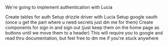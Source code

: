 We're going to implement authentication with Lucia

 Create tables for auth
 Setup drizzle driver with Lucia
 Setup google oauth (once u get the part where u need secrets just dm me for them)
 Create components for sign in and sign out (just keep them on the home page as buttons until we move them to a header)
This will require you to google and read thru documentation, but feel free to dm me if you're stuck anywhere